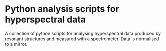 # Python analysis scripts for hyperspectral data
A collection of python scripts for analysing hyperspectral data produced by resonant structures and measured with a spectrometer. Data is normalised to a mirror.